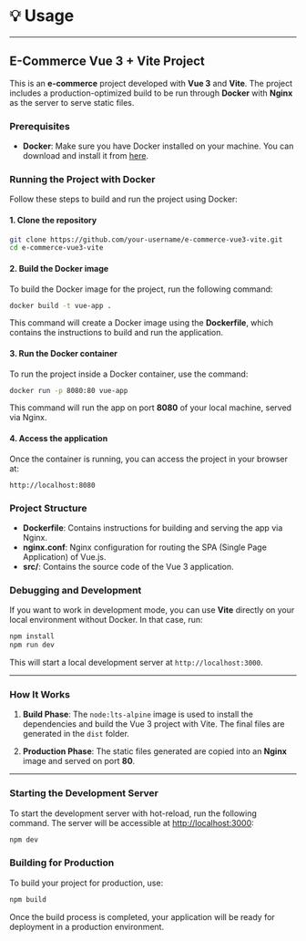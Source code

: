 # 💡 Usage
---

## E-Commerce Vue 3 + Vite Project

This is an **e-commerce** project developed with **Vue 3** and **Vite**. The project includes a production-optimized build to be run through **Docker** with **Nginx** as the server to serve static files.

### Prerequisites

- **Docker**: Make sure you have Docker installed on your machine. You can download and install it from [here](https://www.docker.com/get-started).

### Running the Project with Docker

Follow these steps to build and run the project using Docker:

#### 1. Clone the repository

```bash
git clone https://github.com/your-username/e-commerce-vue3-vite.git
cd e-commerce-vue3-vite
```

#### 2. Build the Docker image

To build the Docker image for the project, run the following command:

```bash
docker build -t vue-app .
```

This command will create a Docker image using the **Dockerfile**, which contains the instructions to build and run the application.

#### 3. Run the Docker container

To run the project inside a Docker container, use the command:

```bash
docker run -p 8080:80 vue-app
```

This command will run the app on port **8080** of your local machine, served via Nginx.

#### 4. Access the application

Once the container is running, you can access the project in your browser at:

```
http://localhost:8080
```

### Project Structure

- **Dockerfile**: Contains instructions for building and serving the app via Nginx.
- **nginx.conf**: Nginx configuration for routing the SPA (Single Page Application) of Vue.js.
- **src/**: Contains the source code of the Vue 3 application.

### Debugging and Development

If you want to work in development mode, you can use **Vite** directly on your local environment without Docker. In that case, run:

```bash
npm install
npm run dev
```

This will start a local development server at `http://localhost:3000`.

---

### How It Works

1. **Build Phase**: The `node:lts-alpine` image is used to install the dependencies and build the Vue 3 project with Vite. The final files are generated in the `dist` folder.

2. **Production Phase**: The static files generated are copied into an **Nginx** image and served on port **80**.

---

### Starting the Development Server

To start the development server with hot-reload, run the following command. The server will be accessible at [http://localhost:3000](http://localhost:3000):

```bash
npm dev
```


### Building for Production

To build your project for production, use:

```bash
npm build
```


Once the build process is completed, your application will be ready for deployment in a production environment.


